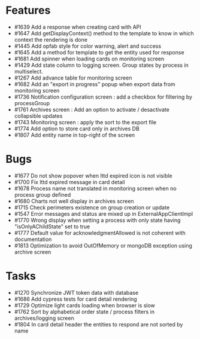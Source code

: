 

# Features

* #1639 Add a response when creating card with API 
* #1647 Add getDisplayContext() method to the template to know in which context the rendering is done
* #1445 Add opfab style for color warning, alert and success
* #1645 Add a method for template to get the entity used for response
* #1681 Add spinner when loading cards on monitoring screen
* #1429 Add state column to logging screen. Group states by process in multiselect.
* #1267 Add advance table for monitoring screen
* #1682 Add an "export in progress" popup when export data from monitoring screen
* #1736 Notification configuration screen : add a checkbox for filtering by processGroup
* #1761 Archives screen : Add an option to activate / desactivate collapsible updates
* #1743 Monitoring screen : apply the sort to the export file
* #1774 Add option to store card only in archives DB
* #1807 Add entity name in top-right of the screen

# Bugs

* #1677 Do not show popover when lttd expired icon is not visible
* #1700 Fix lttd expired message in card detail
* #1678 Process name not translated in monitoring screen when no process group defined
* #1680 Charts not well display in archives screen
* #1715 Check perimeters existence on group creation or update
* #1547 Error messages and status are mixed up in ExternalAppClientImpl
* #1770 Wrong display when setting a process with only state having "isOnlyAChildState" set to true
* #1777 Default value for acknowledgmentAllowed is not coherent with documentation
* #1813 Optimization to avoid OutOfMemory or mongoDB exception using archive screen

# Tasks

* #1270 Synchronize JWT token data with database
* #1686 Add cypress tests for card detail rendering
* #1729 Optimize light cards loading when browser is slow
* #1762 Sort by alphabetical order state / process filters in archives/logging screen
* #1804 In card detail header the entities to respond are not sorted by name



